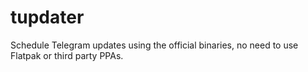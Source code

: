 # tupdater

Schedule Telegram updates using the official binaries, no need to use Flatpak or third party PPAs.